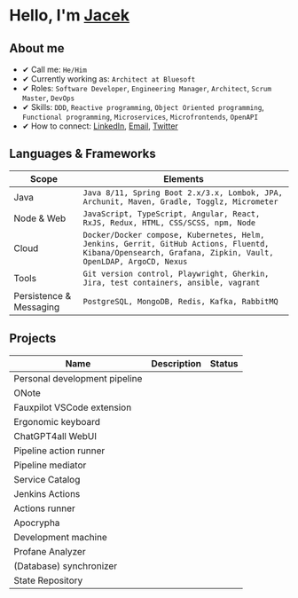 # Hello, I'm [Jacek](https://www.linkedin.com/in/jaceklipiec/)

## About me

- ✔ Call me: `He/Him`
- ✔ Currently working as: `Architect at Bluesoft`
- ✔ Roles: `Software Developer`, `Engineering Manager`, `Architect`, `Scrum Master`, `DevOps`
- ✔ Skills: `DDD`, `Reactive programming`, `Object Oriented programming`, `Functional programming`, `Microservices`, `Microfrontends`, `OpenAPI`
- ✔ How to connect: [LinkedIn](), [Email](), [Twitter]()

## Languages & Frameworks

| Scope | Elements |
| ----- | -------- |
| Java | `Java 8/11, Spring Boot 2.x/3.x, Lombok, JPA, Archunit, Maven, Gradle, Togglz, Micrometer` |
| Node & Web | `JavaScript, TypeScript, Angular, React, RxJS, Redux, HTML, CSS/SCSS, npm, Node` |
| Cloud | `Docker/Docker compose, Kubernetes, Helm, Jenkins, Gerrit, GitHub Actions, Fluentd, Kibana/Opensearch, Grafana, Zipkin, Vault, OpenLDAP, ArgoCD, Nexus` |
| Tools | `Git version control, Playwright, Gherkin, Jira, test containers, ansible, vagrant` |
| Persistence & Messaging | `PostgreSQL, MongoDB, Redis, Kafka, RabbitMQ` |

## Projects

| Name | Description | Status |
| ---- | ----------- | ------ |
| Personal development pipeline | | |
| ONote | | |
| Fauxpilot VSCode extension | | |
| Ergonomic keyboard | | |
| ChatGPT4all WebUI | | |
| Pipeline action runner | | |
| Pipeline mediator | | |
| Service Catalog | | |
| Jenkins Actions | | |
| Actions runner | | |
| Apocrypha | | |
| Development machine | | |
| Profane Analyzer | | |
| (Database) synchronizer | | |
| State Repository | | |

<!--
## Blog

| Title | Date | Tags |
| ----- | ---- | ---- |

## Github stats
-->
